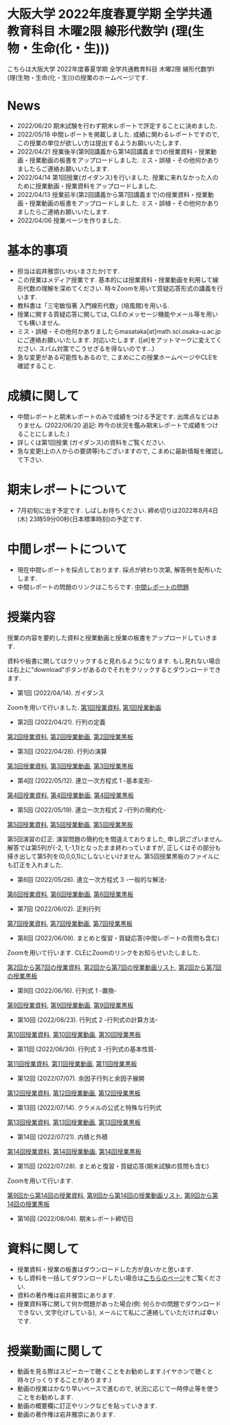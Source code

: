 
# 大阪大学 2022年度春夏学期 全学共通教育科目 木曜2限 線形代数学I (理(生物・生命(化・生)))

 こちらは大阪大学 2022年度春夏学期 全学共通教育科目 木曜2限 線形代数学I (理(生物・生命(化・生)))の授業のホームページです.

# News
- 2022/06/20 期末試験を行わず期末レポートで評定することに決めました. 
- 2022/05/18 中間レポートを掲載しました. 成績に関わるレポートですので, この授業の単位が欲しい方は提出するようお願いいたします.
- 2022/04/21 授業後半(第9回講義から第14回講義まで)の授業資料・授業動画・授業動画の板書をアップロードしました. ミス・誤植・その他何かありましたらご連絡お願いいたします.
- 2022/04/14 第1回授業(ガイダンス)を行いました. 授業に来れなかった人のために授業動画・授業資料をアップロードしました. 
- 2022/04/13 授業前半(第2回講義から第7回講義まで)の授業資料・授業動画・授業動画の板書をアップロードしました. ミス・誤植・その他何かありましたらご連絡お願いいたします.
- 2022/04/06 授業ページを作りました.

# 基本的事項

- 担当は岩井雅崇(いわいまさたか)です.
- この授業はメディア授業です. 基本的には授業資料・授業動画を利用して線形代数の理解を深めてください. 時々Zoomを用いて質疑応答形式の講義を行います.
- 教科書は「三宅敏恒著 入門線形代数」(培風館)を⽤いる.
- 授業に関する質疑応答に関しては, CLEのメッセージ機能やメール等を用いても構いません. 
- ミス・誤植・その他何かありましたらmasataka[at]math.sci.osaka-u.ac.jpにご連絡お願いいたします. 対応いたします. ([at]をアットマークに変えてください. スパム対策でこうせざるを得ないのです...)
- 急な変更がある可能性もあるので, こまめにこの授業ホームページやCLEを確認すること.


# 成績に関して

<!--- 中間レポートと期末試験のみで成績をつける予定です. 出席点などはありません.-->
- 中間レポートと期末レポートのみで成績をつける予定です. 出席点などはありません. (2022/06/20 追記: 昨今の状況を鑑み期末レポートで成績をつけることにしました.)
- 詳しくは第1回授業 (ガイダンス)の資料をご覧ください.
- 急な変更(上の人からの要請等)もございますので, こまめに最新情報を確認して下さい.

# 期末レポートについて
- 7月初旬に出す予定です. しばしお待ちください. 締め切りは2022年8月4日(木) 23時59分00秒(日本標準時刻)の予定です.

# 中間レポートについて
- 現在中間レポートを採点しております. 採点が終わり次第, 解答例を配布いたします. 
- 中間レポートの問題のリンクはこちらです. [中間レポートの問題](https://github.com/masataka123/2022_summer_LA/blob/main/material/0_中間レポート_2022s.pdf) 

<!-- 
CLEにも同じものをアップロードしております. ダウンロードできない場合や, レポート問題に文字化け等がある場合は私にメールしてくれれば対応いたします.
- 締め切りは2022年6月16日(木) 23時59分00秒(日本標準時刻)です. CLEでの提出をお願いいたします. 詳しくはレポートを見てください. 
- 中間レポートの質疑応答を, 第8回授業(2022/06/09)に行います. CLEにZoomのリンクを第8回授業までに貼っておきます.
-->

<!--
- (2021/08/09 更新) 皆様の成績を確定しました. 中間レポートと期末レポートの両方を出した人全員に単位を与えました.  

# 期末レポートについて
- 期末レポートの採点は終了しました. 正答率81%でした, 大変よくできていました.
- 期末レポートの解答はこちらです. [期末レポートの解答例](https://github.com/masataka123/2021_summer/blob/master/material/0_期末レポート解答例.pdf) 
- 期末レポートの問題のリンクはこちらです. [期末レポートの問題](https://github.com/masataka123/2021_summer/blob/master/material/0_期末レポート_2021s.pdf) 

# 中間レポートについて
- 中間レポートの採点は終了しました. 正答率82%でした, 大変よくできていました.
- 中間レポートの解答はこちらです. [中間レポートの解答例](https://github.com/masataka123/2021_summer/blob/master/material/0_中間レポート解答例.pdf) 
[中間レポートおまけ問題3の解答例](https://github.com/masataka123/2021_summer/blob/master/material/0_中間レポートおまけ3.ipynb) 
- 中間レポートの問題のリンクはこちらです. [中間レポートの問題](https://github.com/masataka123/2021_summer/blob/master/material/0_中間レポート_2021s.pdf) 

- 中間レポートの問題のリンクはこちらです. [中間レポートの問題](https://github.com/masataka123/2021_summer/blob/master/material/0_中間レポート_2021s.pdf) 
- WebClassにも同じものをアップロードしております. (ダウンロードできない場合や, レポート問題に文字化け等がある場合は私にメールしてくれれば対応いたします.)
- 締め切りは2021年6月8日 23時59分00秒 (日本標準時刻)です. WebClassでの提出をお願いします. (詳しくはレポートを見ること.) 
- レポートのファイルサイズは10MBまでにしてください.
- 授業や中間レポートの質疑応答を, 第7回授業(2021/6/1)に行います. WebClassにZoomのリンクを第7回授業までに貼っておきます.


現時点では中間レポートと期末試験で成績をつける予定ですが, 上の人に確認中です.
おそらく大丈夫ですが, 急な変更もございますので, このホームページで最新情報を確認して下さい.
他にも上の人からの要請等あった場合は変更がある可能性があるので, こまめに最新情報を確認して下さい.
-->


# 授業内容
授業の内容を要約した資料と授業動画と授業の板書をアップロードしていきます.

資料や板書に関してはクリックすると見れるようになります. もし見れない場合は右上に"download"ボタンがあるのでそれをクリックするとダウンロードできます.

- 第1回 (2022/04/14). ガイダンス

Zoomを用いて行いました. <!--(ただし当日来れなかった人のために資料と動画を配布する予定.)-->
[第1回授業資料](https://github.com/masataka123/2022_summer_LA/blob/main/material/1_ガイダンス_アップロード.pdf), 
[第1回授業動画](https://www.youtube.com/watch?v=i_AWOV-YTqw)

- 第2回 (2022/04/21). 行列の定義

[第2回授業資料](https://github.com/masataka123/2022_summer_LA/blob/main/material/2_行列の定義.pdf), 
[第2回授業動画](https://www.youtube.com/watch?v=IN3xShOdnjE), 
[第2回授業黒板](https://github.com/masataka123/2022_summer_LA/blob/main/material/2_第2回授業黒板.pdf) 

- 第3回 (2022/04/28). 行列の演算

[第3回授業資料](https://github.com/masataka123/2022_summer_LA/blob/main/material/3_行列の演算.pdf), 
[第3回授業動画](https://www.youtube.com/watch?v=v4y-_Uq2JKw), 
[第3回授業黒板](https://github.com/masataka123/2022_summer_LA/blob/main/material/3_第3回授業黒板.pdf) 

- 第4回 (2022/05/12). 連立一次方程式 1 -基本変形-

[第4回授業資料](https://github.com/masataka123/2022_summer_LA/blob/main/material/4_連立一次方程式1.pdf), 
[第4回授業動画](https://www.youtube.com/watch?v=8Tq6P-gmIcc), 
[第4回授業黒板](https://github.com/masataka123/2022_summer_LA/blob/main/material/4_第4回授業黒板.pdf) 

- 第5回 (2022/05/19). 連立一次方程式 2 -行列の簡約化-

[第5回授業資料](https://github.com/masataka123/2022_summer_LA/blob/main/material/5_連立一次方程式2.pdf), 
[第5回授業動画](https://www.youtube.com/watch?v=y_0_R7vi03I), 
[第5回授業黒板](https://github.com/masataka123/2022_summer_LA/blob/main/material/5_第5回授業黒板.pdf) 

第5回演習の訂正: 演習問題の簡約化を間違えておりました, 申し訳ございません. 解答では第5列が(-2, 1,-1,1)となったまま終わっていますが, 正しくはその部分も掃き出して第5列を(0,0,0,1)にしないといけません. 第5回授業黒板のファイルにも訂正を入れました.

- 第6回 (2022/05/26). 連立一次方程式 3 -一般的な解法-

[第6回授業資料](https://github.com/masataka123/2022_summer_LA/blob/main/material/6_連立一次方程式3.pdf), 
[第6回授業動画](https://www.youtube.com/watch?v=bOOQA85lL_Q), 
[第6回授業黒板](https://github.com/masataka123/2022_summer_LA/blob/main/material/6_第6回授業黒板.pdf) 

- 第7回 (2022/06/02). 正則行列

[第7回授業資料](https://github.com/masataka123/2022_summer_LA/blob/main/material/7_正則行列.pdf), 
[第7回授業動画](https://www.youtube.com/watch?v=9Yb-XiyqiLU), 
[第7回授業黒板](https://github.com/masataka123/2022_summer_LA/blob/main/material/7_第7回授業黒板.pdf) 

- 第8回 (2022/06/09). まとめと復習・質疑応答(中間レポートの質問も含む) 

Zoomを用いて行います.  CLEにZoomのリンクをお知らせいたしました.

[第2回から第7回の授業資料](https://github.com/masataka123/2022_summer_LA/blob/main/material/0_線形代数資料_前半.pdf), 
[第2回から第7回の授業動画リスト](https://youtube.com/playlist?list=PLZDOK-K3OuvCo2DXf2KPA1jjjADsdTXQA), 
[第2回から第7回の授業黒板](https://github.com/masataka123/2022_summer_LA/blob/main/material/0_授業前半黒板.pdf) 

- 第9回 (2022/06/16). 行列式 1 -置換-

[第9回授業資料](https://github.com/masataka123/2022_summer_LA/blob/main/material/9_行列式1.pdf), 
[第9回授業動画](https://www.youtube.com/watch?v=fFk01jAERag), 
[第9回授業黒板](https://github.com/masataka123/2022_summer_LA/blob/main/material/9_第9回授業黒板.pdf) 

- 第10回 (2022/06/23). 行列式 2 -行列式の計算方法-

[第10回授業資料](https://github.com/masataka123/2022_summer_LA/blob/main/material/10_行列式2.pdf), 
[第10回授業動画](https://www.youtube.com/watch?v=8dY367vY1pk), 
[第10回授業黒板](https://github.com/masataka123/2022_summer_LA/blob/main/material/10_第10回授業黒板.pdf) 

- 第11回 (2022/06/30). 行列式 3 -行列式の基本性質-

[第11回授業資料](https://github.com/masataka123/2022_summer_LA/blob/main/material/11_行列式3.pdf), 
[第11回授業動画](https://www.youtube.com/watch?v=ubEQpb_vtKM), 
[第11回授業黒板](https://github.com/masataka123/2022_summer_LA/blob/main/material/11_第11回授業黒板.pdf) 

- 第12回 (2022/07/07). 余因子行列と余因子展開

[第12回授業資料](https://github.com/masataka123/2022_summer_LA/blob/main/material/12_余因子行列と余因子展開.pdf), 
[第12回授業動画](https://www.youtube.com/watch?v=su6F7LcWiOk), 
[第12回授業黒板](https://github.com/masataka123/2022_summer_LA/blob/main/material/12_第12回授業黒板.pdf) 

- 第13回 (2022/07/14). クラメルの公式と特殊な行列式

[第13回授業資料](https://github.com/masataka123/2022_summer_LA/blob/main/material/13_クラメルの公式と特殊な行列式.pdf), 
[第13回授業動画](https://www.youtube.com/watch?v=KW_1TEgG8n4), 
[第13回授業黒板](https://github.com/masataka123/2022_summer_LA/blob/main/material/13_第13回授業黒板.pdf) 

- 第14回 (2022/07/21). 内積と外積

[第14回授業資料](https://github.com/masataka123/2022_summer_LA/blob/main/material/14_内積と外積.pdf), 
[第14回授業動画](https://www.youtube.com/watch?v=pm19pywMM3g), 
[第14回授業黒板](https://github.com/masataka123/2022_summer_LA/blob/main/material/14_第14回授業黒板.pdf) 

- 第15回 (2022/07/28). まとめと復習・質疑応答(期末試験の質問も含む)

Zoomを用いて行います.

[第9回から第14回の授業資料](https://github.com/masataka123/2022_summer_LA/blob/main/material/0_線形代数資料_後半.pdf), 
[第9回から第14回の授業動画リスト](https://www.youtube.com/playlist?list=PLZDOK-K3OuvCZz9GHbKNL4zLqAWWeLE3R), 
[第9回から第14回の授業黒板](https://github.com/masataka123/2022_summer_LA/blob/main/material/0_授業後半黒板.pdf) 

- 第16回 (2022/08/04). 期末レポート締切日

<!-- 
[第8回から第12回授業の動画](https://www.youtube.com/playlist?list=PLZDOK-K3OuvDpXKHjdAxJUy5ts6HPCeoB)
[第8回から第12回授業黒板](https://github.com/masataka123/2021_summer/blob/master/material/0_第八回から第十二回の授業黒板.pdf)
[第8回から第12回授業の資料](https://github.com/masataka123/2021_summer/blob/master/material/0_第八回から第十二回の資料.pdf)
-->


# 資料に関して

- 授業資料・授業の板書はダウンロードした方が良いかと思います.
- もし資料を一括してダウンロードしたい場合は[こちらのページ](https://github.com/masataka123/2022_summer_LA/tree/main/material)をご覧ください.
- 資料の著作権は岩井雅崇にあります. 
- 授業資料等に関して何か問題があった場合(例: 何らかの問題でダウンロードできない, 文字化けしている), メールにて私にご連絡していただければ幸いです.

# 授業動画に関して
- 動画を見る際はスピーカーで聴くことをお勧めします.(イヤホンで聴くと時々びっくりすることがあります.)
- 動画の授業はかなり早いペースで進むので, 状況に応じて一時停止等を使うことをお勧めします.
- 動画の概要欄に訂正やリンクなどを貼っていきます.
- 動画の著作権は岩井雅崇にあります.

<!-- 
# その他 
(2020/11/16 時点) 
 ~~のホームページ上で授業資料を見ると日本語が表示されない現象が見られます. 
おそらくgithubの方に問題があるようで, 現状で打つ手はありません. (twitterで調べてみると, 同様の現象があって困っている人がいました. slideshareでも同様の問題が生じていたこともあり, それと同じらしいです. 文字コードによる問題?)
もし何か改善策を知っている方は, メールにてご連絡していただければ幸いです.~~

# 成績の付け方の補足. 
中間レポートと期末レポートでつける予定ですが, 一応上の人にまだ確認中です.
おそらく大丈夫ですが, 急な変更もございますので, このホームページで最新情報を確認して下さい.
他にも上の人からの要請等あった場合は変更がある可能性があるので, こまめに最新情報を確認して下さい.
-->
